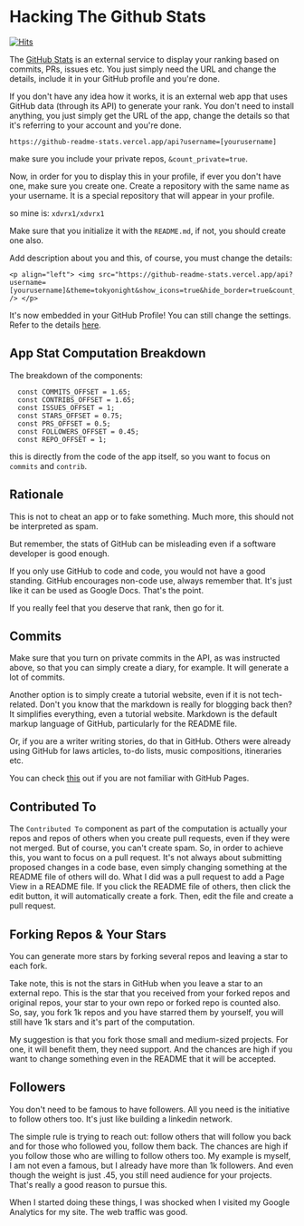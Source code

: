 # Hacking The Github Stats
[![Hits](https://hits.seeyoufarm.com/api/count/incr/badge.svg?url=https%3A%2F%2Fgithub.com%2Fxdvrx1%2Fhacking-the-github-stats&count_bg=%2379C83D&title_bg=%23555555&icon=&icon_color=%23E7E7E7&title=PAGE+VIEWS&edge_flat=false)](https://hits.seeyoufarm.com)

The [GitHub Stats](https://github.com/anuraghazra/github-readme-stats) 
is an external service to display your ranking based on commits, PRs,
issues etc. You just simply need the URL and change the details,
include it in your GitHub profile and you're done.

If you don't have any idea how it works, it is an external web app
that uses GitHub data (through its API) to generate your rank. 
You don't need to install anything, you just simply get the URL
of the app, change the details so that it's referring to your account
and you're done.

```
https://github-readme-stats.vercel.app/api?username=[yourusername]
```
make sure you include your private repos, `&count_private=true`.

Now, in order for you to display this in your profile,
if ever you don't have one, make sure you create one.
Create a repository with the same name as your username.
It is a special repository that will appear in your profile.

so mine is: `xdvrx1/xdvrx1`

Make sure that you initialize it with the `README.md`, if not,
you should create one also.

Add description about you and this, of course, you must change
the details:

```
<p align="left"> <img src="https://github-readme-stats.vercel.app/api?username=[yourusername]&theme=tokyonight&show_icons=true&hide_border=true&count_private=true&include_all_commits=true" /> </p>
```
It's now embedded in your GitHub Profile! You can still change 
the settings. Refer to the details [here](https://github.com/anuraghazra/github-readme-stats).

## App Stat Computation Breakdown
The breakdown of the components:

```
  const COMMITS_OFFSET = 1.65;
  const CONTRIBS_OFFSET = 1.65;
  const ISSUES_OFFSET = 1;
  const STARS_OFFSET = 0.75;
  const PRS_OFFSET = 0.5;
  const FOLLOWERS_OFFSET = 0.45;
  const REPO_OFFSET = 1;
```
  
this is directly from the code of the app itself, so 
you want to focus on `commits` and `contrib`.

## Rationale
This is not to cheat an app or to fake something.
Much more, this should not be interpreted as spam.

But remember, the stats of GitHub can be misleading
even if a software developer is good enough.

If you only use GitHub to code and code, you
would not have a good standing. GitHub
encourages non-code use, always remember that.
It's just like it can be used as Google Docs.
That's the point.

If you really feel that you deserve that rank,
then go for it.

## Commits
Make sure that you turn on 
private commits in the API, as was
instructed above, so that you can simply
create a diary, for example. It will generate 
a lot of commits.

Another option is to simply create a tutorial website,
even if it is not tech-related. Don't you know
that the markdown is really for blogging back then?
It simplifies everything, even a tutorial website.
Markdown is the default markup language of GitHub,
particularly for the README file.

Or, if you are a writer writing stories, do that in
GitHub. Others were already using GitHub for
laws articles, to-do lists, music compositions,
itineraries etc.

You can check 
[this](https://github.com/xdvrx1/github-pages-tutorial)
out if you are not familiar
with GitHub Pages.

## Contributed To
The `Contributed To` component as part of the 
computation is actually your repos and
repos of others when you create pull requests, even
if they were not merged. But of course, you can't create
spam. So, in order to achieve this, you want to focus
on a pull request. It's not always about submitting
proposed changes in a code base,
even simply changing something at the 
README file of others will do. What I did was 
a pull request to add a Page View in a README file.
If you click the README file of others, then click
the edit button, it will automatically create a fork.
Then, edit the file and create a pull request.

## Forking Repos & Your Stars 
You can generate more stars by forking several repos
and leaving a star to each fork.

Take note, this is not the stars in GitHub when you
leave a star to an external repo. This is the star
that you received from your forked repos and original
repos, your star to your own repo
or forked repo is counted also.
So, say, you fork 1k repos and you have starred them
by yourself, you will still have 1k stars and
it's part of the computation.

My suggestion is that you fork those small and
medium-sized projects. For one, it will
benefit them, they need support. And the chances are high
if you want to change something even in the README
that it will be accepted.

## Followers
You don't need to be famous to have followers.
All you need is the initiative to follow others too.
It's just like building a linkedin network. 

The simple rule is trying to reach out: follow others
that will follow you back and for those who followed
you, follow them back. The chances are high if
you follow those who are willing to follow others too.
My example is myself, I
am not even a famous, but I already have more 
than 1k followers.
And even though the weight is just .45, 
you still need audience for your projects.
That's really a good reason to pursue this.

When I started doing these things, I was shocked
when I visited my Google Analytics for my site.
The web traffic was good.
